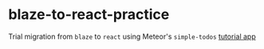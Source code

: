 # blaze-to-react-practice

Trial migration from `blaze` to `react` using Meteor's `simple-todos` [tutorial app](https://www.meteor.com/tutorials/blaze/creating-an-app)
